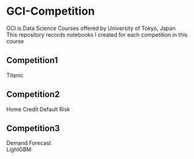 # GCI-Competition
GCI is Data Science Courses offered by University of Tokyo, Japan \
This repository records notebooks I created for each competition in this course 


## Competition1
Titanic 

## Competition2
Home Credit Default Risk

## Competition3
Demand Forecast \
LightGBM
